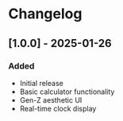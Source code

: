 # Changelog

## [1.0.0] - 2025-01-26
### Added
- Initial release
- Basic calculator functionality
- Gen-Z aesthetic UI
- Real-time clock display